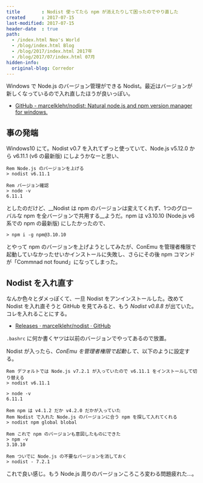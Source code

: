 ```yaml
---
title        : Nodist 使ってたら npm が消えたりして困ったのでやり直した
created      : 2017-07-15
last-modified: 2017-07-15
header-date  : true
path:
  - /index.html Neo's World
  - /blog/index.html Blog
  - /blog/2017/index.html 2017年
  - /blog/2017/07/index.html 07月
hidden-info:
  original-blog: Corredor
---
```


Windows で Node.js のバージョン管理ができる Nodist。最近はバージョンが新しくなっているので入れ直したほうが良いっぽい。

- [GitHub - marcelklehr/nodist: Natural node.js and npm version manager for windows.](https://github.com/marcelklehr/nodist)

## 事の発端

Windows10 にて。Nodist v0.7 を入れてずっと使っていて、Node.js v5.12.0 から v6.11.1 (v6 の最新版) にしようかなーと思い、

```dosbatch
Rem Node.js のバージョンを上げる
> nodist v6.11.1

Rem バージョン確認
> node -v
6.11.1
```

としたのだけど、__Nodist は npm のバージョンは変えてくれず、1つのグローバルな npm を全バージョンで共用する__ようだ。npm は v3.10.10 (Node.js v6 系での npm の最新版) にしたかったので、

```dosbatch
> npm i -g npm@3.10.10
```

とやって npm のバージョンを上げようとしてみたが、ConEmu を管理者権限で起動していなかったせいかインストールに失敗し、さらにその後 npm コマンドが「Commnad not found」になってしまった。

## Nodist を入れ直す

なんか色々とダメっぽくて、一旦 Nodist をアンインストールした。改めて Nodist を入れ直そうと GitHub を見てみると、もう _Nodist v0.8.8_ が出ていた。コレを入れることにする。

- [Releases · marcelklehr/nodist · GitHub](https://github.com/marcelklehr/nodist/releases)

`.bashrc` に何か書くヤツは以前のバージョンでやってあるので放置。

Nodist が入ったら、_ConEmu を管理者権限で起動して_、以下のように設定する。

```dosbatch
Rem デフォルトでは Node.js v7.2.1 が入っていたので v6.11.1 をインストールして切り替える
> nodist v6.11.1

> node -v
6.11.1

Rem npm は v4.1.2 だか v4.2.0 だかが入っていた
Rem Nodist で入れた Node.js のバージョンに合う npm を探して入れてくれる
> nodist npm global blobal

Rem これで npm のバージョンも意図したものにできた
> npm -v
3.10.10

Rem ついでに Node.js の不要なバージョンを消しておく
> nodist - 7.2.1
```

これで良い感じ。もう Node.js 周りのバージョンころころ変わる問題疲れた…。
